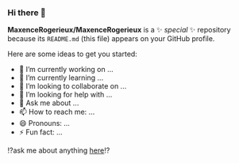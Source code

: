 ### Hi there 👋


**MaxenceRogerieux/MaxenceRogerieux** is a ✨ _special_ ✨ repository because its `README.md` (this file) appears on your GitHub profile.

Here are some ideas to get you started:

- 🔭 I’m currently working on ...
- 🌱 I’m currently learning ...
- 👯 I’m looking to collaborate on ...
- 🤔 I’m looking for help with ...
- 💬 Ask me about ...
- 📫 How to reach me: ...
- 😄 Pronouns: ...
- ⚡ Fun fact: ...


<!---
https://img.shields.io/badge/website-000000?style=for-the-badge&logo=About.me&logoColor=white
-->

⁉️ask me about anything [here](https://github.com/MaxenceRogerieux/MaxenceRogerieux/issues "Report an issue")⁉️
